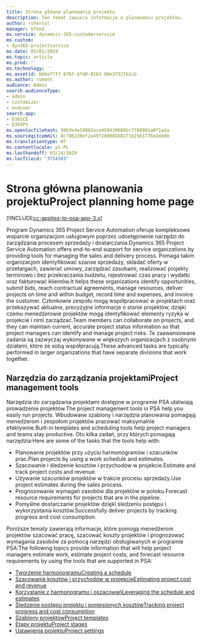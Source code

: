 ```yaml
---
title: Strona główna planowania projektu
description: Ten temat zawiera informacje o planowaniu projektów.
author: ruhercul
manager: kfend
ms.service: dynamics-365-customerservice
ms.custom:
- dyn365-projectservice
ms.date: 03/01/2019
ms.topic: article
ms.prod: ''
ms.technology: ''
ms.assetid: bbbef7f7-876f-4fd0-8163-80e3752fb1cb
ms.author: rumant
audience: Admin
search.audienceType:
- admin
- customizer
- enduser
search.app:
- D365CE
- D365PS
ms.openlocfilehash: 99b3e4e18982ace459439688bcf780991a0f1ada
ms.sourcegitcommit: 8c786230ef2a497280885b827162561776e2eb00
ms.translationtype: HT
ms.contentlocale: pl-PL
ms.lasthandoff: 03/24/2020
ms.locfileid: "3754303"
---
```

# <a name="project-planning-home-page"></a><span data-ttu-id="ccfb0-103">Strona główna planowania projektu</span><span class="sxs-lookup"><span data-stu-id="ccfb0-103">Project planning home page</span></span>

[!INCLUDE[cc-applies-to-psa-app-3.x](../includes/cc-applies-to-psa-app-3x.md)]

<span data-ttu-id="ccfb0-104">Program Dynamics 365 Project Service Automation oferuje kompleksowe wsparcie organizacjom usługowym poprzez udostępnienie narzędzi do zarządzania procesem sprzedaży i dostarczania.</span><span class="sxs-lookup"><span data-stu-id="ccfb0-104">Dynamics 365 Project Service Automation offers end-to-end support for service organizations by providing tools for managing the sales and delivery process.</span></span> <span data-ttu-id="ccfb0-105">Pomaga takim organizacjom identyfikować szanse sprzedaży, składać oferty w przetargach, zawierać umowy, zarządzać zasobami, realizować projekty terminowo i bez przekraczania budżetu, rejestrować czas pracy i wydatki oraz fakturować klientów.</span><span class="sxs-lookup"><span data-stu-id="ccfb0-105">It helps these organizations identify opportunities, submit bids, reach contractual agreements, manage resources, deliver projects on time and within budget, record time and expenses, and invoice the customer.</span></span> <span data-ttu-id="ccfb0-106">Członkowie zespołu mogą współpracować w projektach oraz przekazywać aktualne, precyzyjne informacje o stanie projektów, dzięki czemu menedżerowie projektów mogą identyfikować elementy ryzyka w projekcie i nimi zarządzać.</span><span class="sxs-lookup"><span data-stu-id="ccfb0-106">Team members can collaborate on projects, and they can maintain current, accurate project status information so that project managers can identify and manage project risks.</span></span> <span data-ttu-id="ccfb0-107">Te zaawansowane zadania są zazwyczaj wykonywane w większych organizacjach z osobnymi działami, które ze sobą współpracują.</span><span class="sxs-lookup"><span data-stu-id="ccfb0-107">These advanced tasks are typically performed in larger organizations that have separate divisions that work together.</span></span>

## <a name="project-management-tools"></a><span data-ttu-id="ccfb0-108">Narzędzia do zarządzania projektami</span><span class="sxs-lookup"><span data-stu-id="ccfb0-108">Project management tools</span></span>

<span data-ttu-id="ccfb0-109">Narzędzia do zarządzania projektami dostępne w programie PSA ułatwiają prowadzenie projektów.</span><span class="sxs-lookup"><span data-stu-id="ccfb0-109">The project management tools in PSA help you easily run projects.</span></span> <span data-ttu-id="ccfb0-110">Wbudowane szablony i narzędzia planowania pomagają menedżerom i zespołom projektów pracować maksymalnie efektywnie.</span><span class="sxs-lookup"><span data-stu-id="ccfb0-110">Built-in templates and scheduling tools help project managers and teams stay productive.</span></span> <span data-ttu-id="ccfb0-111">Oto kilka zadań, przy których pomagają narzędzia:</span><span class="sxs-lookup"><span data-stu-id="ccfb0-111">Here are some of the tasks that the tools help with:</span></span>

- <span data-ttu-id="ccfb0-112">Planowanie projektów przy użyciu harmonogramów i szacunków prac.</span><span class="sxs-lookup"><span data-stu-id="ccfb0-112">Plan projects by using a work schedule and estimates.</span></span>
- <span data-ttu-id="ccfb0-113">Szacowanie i śledzenie kosztów i przychodów w projekcie.</span><span class="sxs-lookup"><span data-stu-id="ccfb0-113">Estimate and track project costs and revenue.</span></span>
- <span data-ttu-id="ccfb0-114">Używanie szacunków projektów w trakcie procesu sprzedaży.</span><span class="sxs-lookup"><span data-stu-id="ccfb0-114">Use project estimates during the sales process.</span></span>
- <span data-ttu-id="ccfb0-115">Prognozowanie wymagań zasobów dla projektów w potoku.</span><span class="sxs-lookup"><span data-stu-id="ccfb0-115">Forecast resource requirements for projects that are in the pipeline.</span></span>
- <span data-ttu-id="ccfb0-116">Pomyślne dostarczanie projektów dzięki śledzeniu postępu i wykorzystania kosztów.</span><span class="sxs-lookup"><span data-stu-id="ccfb0-116">Successfully deliver projects by tracking progress and cost consumption.</span></span>

<span data-ttu-id="ccfb0-117">Poniższe tematy zawierają informacje, które pomogą menedżerom projektów szacować pracę, szacować koszty projektów i prognozować wymagania zasobów za pomocą narzędzi obsługiwanych w programie PSA:</span><span class="sxs-lookup"><span data-stu-id="ccfb0-117">The following topics provide information that will help project managers estimate work, estimate project costs, and forecast resource requirements by using the tools that are supported in PSA:</span></span>

- [<span data-ttu-id="ccfb0-118">Tworzenie harmonogramu</span><span class="sxs-lookup"><span data-stu-id="ccfb0-118">Creating a schedule</span></span>](project-creating.md)
- [<span data-ttu-id="ccfb0-119">Szacowanie kosztów i przychodów w projekcie</span><span class="sxs-lookup"><span data-stu-id="ccfb0-119">Estimating project cost and revenue</span></span>](project-estimating.md)
- [<span data-ttu-id="ccfb0-120">Korzystanie z harmonogramu i oszacowań</span><span class="sxs-lookup"><span data-stu-id="ccfb0-120">Leveraging the schedule and estimates</span></span>](project-leveraging.md)
- [<span data-ttu-id="ccfb0-121">Śledzenie postępu projektu i poniesionych kosztów</span><span class="sxs-lookup"><span data-stu-id="ccfb0-121">Tracking project progress and cost consumption</span></span>](project-tracking.md)
- [<span data-ttu-id="ccfb0-122">Szablony projektów</span><span class="sxs-lookup"><span data-stu-id="ccfb0-122">Project templates</span></span>](project-templates.md)
- [<span data-ttu-id="ccfb0-123">Etapy projektu</span><span class="sxs-lookup"><span data-stu-id="ccfb0-123">Project stages</span></span>](project-stages.md)
- [<span data-ttu-id="ccfb0-124">Ustawienia projektu</span><span class="sxs-lookup"><span data-stu-id="ccfb0-124">Project settings</span></span>](project-settings.md)
